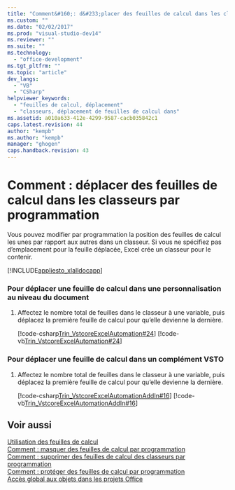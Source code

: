 ```yaml
---
title: "Comment&#160;: d&#233;placer des feuilles de calcul dans les classeurs par programmation | Microsoft Docs"
ms.custom: ""
ms.date: "02/02/2017"
ms.prod: "visual-studio-dev14"
ms.reviewer: ""
ms.suite: ""
ms.technology: 
  - "office-development"
ms.tgt_pltfrm: ""
ms.topic: "article"
dev_langs: 
  - "VB"
  - "CSharp"
helpviewer_keywords: 
  - "feuilles de calcul, déplacement"
  - "classeurs, déplacement de feuilles de calcul dans"
ms.assetid: a010a633-412e-4299-9587-cacb035842c1
caps.latest.revision: 44
author: "kempb"
ms.author: "kempb"
manager: "ghogen"
caps.handback.revision: 43
---
```

# Comment&#160;: d&#233;placer des feuilles de calcul dans les classeurs par programmation
  Vous pouvez modifier par programmation la position des feuilles de calcul les unes par rapport aux autres dans un classeur. Si vous ne spécifiez pas d’emplacement pour la feuille déplacée, Excel crée un classeur pour le contenir.  
  
 [!INCLUDE[appliesto_xlalldocapp](../vsto/includes/appliesto-xlalldocapp-md.md)]  
  
### Pour déplacer une feuille de calcul dans une personnalisation au niveau du document  
  
1.  Affectez le nombre total de feuilles dans le classeur à une variable, puis déplacez la première feuille de calcul pour qu’elle devienne la dernière.  
  
     [!code-csharp[Trin_VstcoreExcelAutomation#24](../snippets/csharp/VS_Snippets_OfficeSP/Trin_VstcoreExcelAutomation/CS/Sheet1.cs#24)]
     [!code-vb[Trin_VstcoreExcelAutomation#24](../snippets/visualbasic/VS_Snippets_OfficeSP/Trin_VstcoreExcelAutomation/VB/Sheet1.vb#24)]  
  
### Pour déplacer une feuille de calcul dans un complément VSTO  
  
1.  Affectez le nombre total de feuilles dans le classeur à une variable, puis déplacez la première feuille de calcul pour qu’elle devienne la dernière.  
  
     [!code-csharp[Trin_VstcoreExcelAutomationAddIn#16](../snippets/csharp/VS_Snippets_OfficeSP/Trin_VstcoreExcelAutomationAddIn/CS/ThisAddIn.cs#16)]
     [!code-vb[Trin_VstcoreExcelAutomationAddIn#16](../snippets/visualbasic/VS_Snippets_OfficeSP/Trin_VstcoreExcelAutomationAddIn/VB/ThisAddIn.vb#16)]  
  
## Voir aussi  
 [Utilisation des feuilles de calcul](../vsto/working-with-worksheets.md)   
 [Comment : masquer des feuilles de calcul par programmation](../vsto/how-to-programmatically-hide-worksheets.md)   
 [Comment : supprimer des feuilles de calcul des classeurs par programmation](../vsto/how-to-programmatically-delete-worksheets-from-workbooks.md)   
 [Comment : protéger des feuilles de calcul par programmation](../vsto/how-to-programmatically-protect-worksheets.md)   
 [Accès global aux objets dans les projets Office](../vsto/global-access-to-objects-in-office-projects.md)  
  
  
